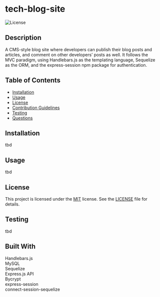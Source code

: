 # tech-blog-site

![License](https://img.shields.io/badge/license-MIT-green.svg)

## Description

A CMS-style blog site where developers can publish their blog posts and articles, and comment on other developers’ posts as well. It follows the MVC paradigm, using Handlebars.js as the templating language, Sequelize as the ORM, and the express-session npm package for authentication.

## Table of Contents

- [Installation](#installation)
- [Usage](#usage)
- [License](#license)
- [Contribution Guidelines](#contributing)
- [Testing](#tests)
- [Questions](#questions)

## Installation

tbd

## Usage

tbd

## License

This project is licensed under the [MIT](https://opensource.org/licenses/MIT) license. See the [LICENSE](./LICENSE) file for details.


## Testing

tbd

## Built With

Handlebars.js  
MySQL  
Sequelize  
Express.js API  
Bycrypt  
express-session  
connect-session-sequelize

